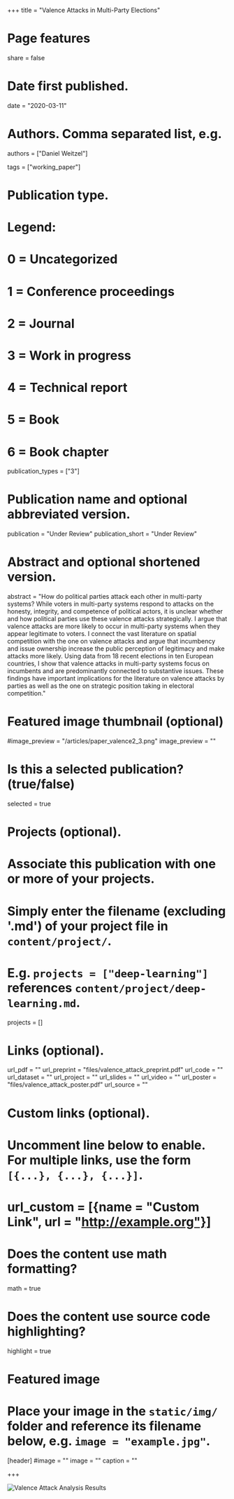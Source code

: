 +++
title = "Valence Attacks in Multi-Party Elections"

# Page features
share =  false 

# Date first published.
date = "2020-03-11"

# Authors. Comma separated list, e.g.
authors = ["Daniel Weitzel"]

tags = ["working_paper"]


# Publication type.
# Legend:
# 0 = Uncategorized
# 1 = Conference proceedings
# 2 = Journal
# 3 = Work in progress
# 4 = Technical report
# 5 = Book
# 6 = Book chapter
publication_types = ["3"]

# Publication name and optional abbreviated version.
publication = "Under Review"
publication_short = "Under Review"

# Abstract and optional shortened version.
abstract = "How do political parties attack each other in multi-party systems? While voters in multi-party systems respond to attacks on the honesty, integrity, and competence of political actors, it is unclear whether and how political parties use these valence attacks strategically. I argue that valence attacks are more likely to occur in multi-party systems when they appear legitimate to voters. I connect the vast literature on spatial competition with the one on valence attacks and argue that incumbency and issue ownership increase the public perception of legitimacy and make attacks more likely. Using data from 18 recent elections in ten European countries, I show that valence attacks in multi-party systems focus on incumbents and are predominantly connected to substantive issues. These findings have important implications for the literature on valence attacks by parties as well as the one on strategic position taking in electoral competition."

# Featured image thumbnail (optional)
#image_preview = "/articles/paper_valence2_3.png"
image_preview = ""

# Is this a selected publication? (true/false)
selected = true

# Projects (optional).
#   Associate this publication with one or more of your projects.
#   Simply enter the filename (excluding '.md') of your project file in `content/project/`.
#   E.g. `projects = ["deep-learning"]` references `content/project/deep-learning.md`.
projects = []

# Links (optional).
url_pdf = ""
url_preprint = "files/valence_attack_preprint.pdf"
url_code = ""
url_dataset = ""
url_project = ""
url_slides = ""
url_video = ""
url_poster = "files/valence_attack_poster.pdf"
url_source = ""

# Custom links (optional).
#   Uncomment line below to enable. For multiple links, use the form `[{...}, {...}, {...}]`.
# url_custom = [{name = "Custom Link", url = "http://example.org"}]

# Does the content use math formatting?
math = true

# Does the content use source code highlighting?
highlight = true

# Featured image
# Place your image in the `static/img/` folder and reference its filename below, e.g. `image = "example.jpg"`.
[header]
#image = ""
image = ""
caption = ""

+++

![Valence Attack Analysis Results](../../img/articles/paper_valence2_4.png)

